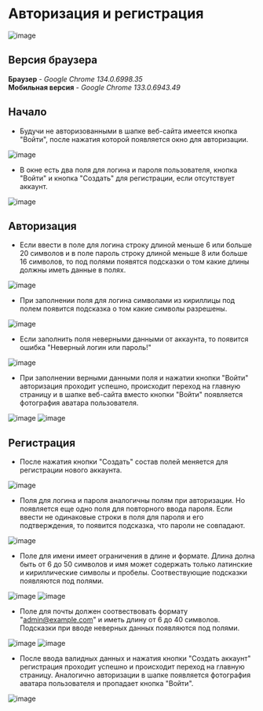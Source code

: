 # Авторизация и регистрация

![image](assets/image.png)

## Версия браузера

**Браузер** - *Google Chrome 134.0.6998.35*  
**Мобильная версия** - *Google Chrome 133.0.6943.49*

## Начало

- Будучи не авторизованными в шапке веб-сайта имеется кнопка "Войти", после нажатия которой появляется окно для авторизации.

![image](assets/image_1.png)

- В окне есть два поля для логина и пароля пользователя, кнопка "Войти" и кнопка "Создать" для регистрации, если отсутствует аккаунт.

![image](assets/image_2.png)

## Авторизация

- Если ввести в поле для логина строку длиной меньше 6 или больше 20 символов и в поле пароль строку длиной меньше 8 или больше 16 символов, то под полями появятся подсказки о том какие длины должны иметь данные в полях.
  
![image](assets/image_3.png)

- При заполнении поля для логина символами из кириллицы под полем появится подсказка о том какие символы разрешены.

![image](assets/image_4.png)

- Если заполнить поля неверными данными от аккаунта, то появится ошибка "Неверный логин или пароль!"

![image](assets/image_5.png)

- При заполнении верными данными поля и нажатии кнопки "Войти" авторизация проходит успешно, происходит переход на главную страницу и в шапке веб-сайта вместо кнопки "Войти" появляется фотография аватара пользователя.

![image](assets/image_6.png)
![image](assets/image_7.png)

## Регистрация

- После нажатия кнопки "Создать" состав полей меняется для регистрации нового аккаунта.

![image](assets/image_8.png)

- Поля для логина и пароля аналогичны полям при авторизации. Но появляется еще одно поля для повторного ввода пароля. Если ввести не одинаковые строки в поля для пароля и его подтверждения, то появится подсказка, что пароли не совпадают.

![image](assets/image_9.png)

- Поле для имени имеет ограничения в длине и формате. Длина долна быть от 6 до 50 символов и имя может содержать только латинские и кириллические символы и пробелы. Соотвествующие подсказки появляются под полями.

![image](assets/image_10.png)
![image](assets/image_11.png)

- Поле для почты должен соотвествовать формату "admin@example.com" и иметь длину от 6 до 40 символов. Подсказки при вводе неверных данных появляются под полями.

![image](assets/image_12.png)
![image](assets/image_13.png)

- После ввода валидных данных и нажатия кнопки "Создать аккаунт" регистрация проходит успешно и происходит переход на главную страницу. Аналогично авторизации в шапке появляется фотография аватара пользователя и пропадает кнопка "Войти".

![image](assets/image_14.png)

